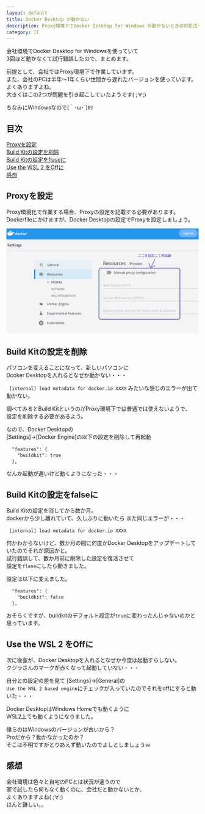 ```yaml
---
layout: default
title: Docker Desktop が動かない
description: Proxy環境下でDocker Desktop for Windows が動かないときの対処法を記載します。
category: IT
---
```


会社環境でDocker Desktop for Windowsを使っていて  
3回ほど動かなくて試行錯誤したので、まとめます。

前提として、会社ではProxy環境下で作業しています。  
また、会社のPCは半年～1年くらい世間から遅れたバージョンを使っています。  
よくありますよね。  
大きくはこの2つが問題を引き起こしていたようです( ;∀;)

ちなみにWindowsなので(｀･ω･´)ｷﾘ

## 目次

[Proxyを設定](#anchor1)  
[Build Kitの設定を削除](#anchor2)  
[Build Kitの設定をflaseに](#anchor3)  
[Use the WSL 2 をOffに](#anchor4)  
[感想](#anchor5)

<a id="anchor1"></a>

## Proxyを設定

Proxy環境化で作業する場合、Proxyの設定を記載する必要があります。
Dockerfileにかけますが、Docker Desktopの設定でProxyを設定しましょう。

![プロキシー設定](/images/it/container/proxySettingForDockerDesktop.png)

<a id="anchor2"></a>

## Build Kitの設定を削除

パソコンを変えることになって、新しいパソコンに  
Dcoker Desktopを入れるとなぜか動かない・・・

` [internal] load metadata for docker.io XXXX` みたいな感じのエラーが出て動かない。

調べてみるとBuild KitというのがProxy環境下では普通では使えないようで、  
設定を削除する必要があるよう。

なので、Docker Desktopの  
[Settings]->[Docker Engine]の以下の設定を削除して再起動

```
  "features": {
    "buildkit": true
  },
```

なんか起動が遅いけど動くようになった・・・

<a id="anchor3"></a>

## Build Kitの設定をfalseに

Build Kitの設定を消してから数か月。  
dockerから少し離れていて、久しぶりに動いたら
また同じエラーが・・・  

` [internal] load metadata for docker.io XXXX` 

何かわからないけど、数か月の間に何度かDocker Desktopをアップデートしていたのでそれが原因かと。    
試行錯誤して、数か月前に削除した設定を復活させて  
設定を`flase`にしたら動きました。

設定は以下に変えました。

```
  "features": {
    "buildkit": false
  },
```

おそらくですが、buildkitのデフォルト設定が`true`に変わったんじゃないのかと思っています。

<a id="anchor4"></a>

## Use the WSL 2 をOffに

次に後輩が、Docker Desktopを入れるとなぜか今度は起動すらしない。  
クジラさんのマークが赤くなって起動していない・・・

自分との設定の差を見て
[Settings]->[General]の  
`Use the WSL 2 based engine`にチェックが入っていたのでそれをoffにすると動いた・・・

Docker DesktopはWindows Homeでも動くように  
WSL2上でも動くようになりました。

僕らのはWindowsのバージョンが古いから？  
Proだから？動かなかったのか？  
そこは不明ですがとりあえず動いたのでよしとしましょうｗ

<a id="anchor5"></a>

## 感想

会社環境は色々と自宅のPCとは状況が違うので  
家で試したら何もなく動くのに、会社だと動かないとか、  
よくありますよね( ;∀;)  
ほんと難しい。。
